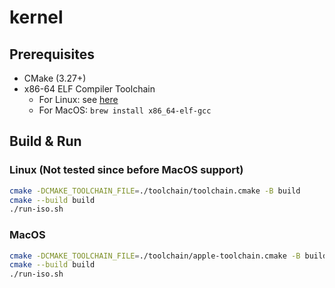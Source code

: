 # kernel

## Prerequisites

- CMake (3.27+)
- x86-64 ELF Compiler Toolchain
  - For Linux: see [here](./toolchain/build-toolchain.sh)
  - For MacOS: `brew install x86_64-elf-gcc`

## Build & Run

### Linux (Not tested since before MacOS support)

```bash
cmake -DCMAKE_TOOLCHAIN_FILE=./toolchain/toolchain.cmake -B build
cmake --build build
./run-iso.sh
```

### MacOS

```bash
cmake -DCMAKE_TOOLCHAIN_FILE=./toolchain/apple-toolchain.cmake -B build
cmake --build build
./run-iso.sh
```

